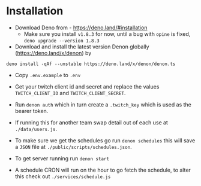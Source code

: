 
# Installation

- Download Deno from - https://deno.land/#installation
  - Make sure you install `v1.8.3` for now, until a bug with `opine` is fixed, `deno upgrade --version 1.8.3`
- Download and install the latest version Denon globally (https://deno.land/x/denon) by
```
deno install -qAf --unstable https://deno.land/x/denon/denon.ts
```
- Copy `.env.example` to `.env`
- Get your twitch client id and secret and replace the values `TWITCH_CLIENT_ID` and `TWITCH_CLIENT_SECRET`.
- Run `denon auth` which in turn create a `.twitch_key` which is used as the bearer token.
- If running this for another team swap detail out of each use at `./data/users.js`.
- To make sure we get the schedules go run `denon schedules` this will save a `JSON` file at `./public/scripts/schedules.json`.
- To get server running run `denon start`

- A schedule CRON will run on the hour to go fetch the  schedule, to alter this check out `./services/schedule.js`

